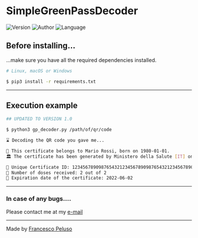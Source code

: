 # SimpleGreenPassDecoder

![Version](https://img.shields.io/badge/Version-01.00-brightgreen)
![Author](https://img.shields.io/badge/Author-Francesco_Peluso-orange)
![Language](https://img.shields.io/badge/Language-py-blue)

## Before installing...
...make sure you have all the required dependencies installed.

```bash
# Linux, macOS or Windows

$ pip3 install -r requirements.txt
```
---

## Execution example

```bash
## UPDATED TO VERSION 1.0

$ python3 gp_decoder.py /path/of/qr/code

⌛ Decoding the QR code you gave me...

👤 This certificate belongs to Mario Rossi, born on 1980-01-01.
🏛️ The certificate has been generated by Ministero della Salute [IT] on 2021-06-02.

🪪 Unique Certificate ID: 1234567890987654321234567890987654321234567890987 
💉 Number of doses received: 2 out of 2
📅 Expiration date of the certificate: 2022-06-02

```

---
### In case of any bugs....

Please contact me at my [e-mail](mailto:francescopeluso.dev@gmail.com)

---

Made by [Francesco Peluso](https://github.com/francescopeluso)
